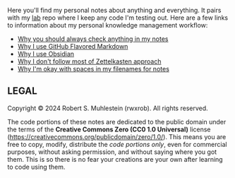 Here you'll find my personal notes about anything and everything. It pairs with my [lab](https://github.com/rwxrob/lab) repo where I keep any code I'm testing out. Here are a few links to information about my personal knowledge management workflow:

* [Why you should always check anything in my notes](Why%20you%20should%20always%20check%20anything%20in%20my%20notes.md)
*  [Why I use GitHub Flavored Markdown](Knowledge%20management/Why%20I%20use%20GitHub%20Flavored%20Markdown.md)
* [Why I use Obsidian](Knowledge%20management/Why%20I%20use%20Obsidian.md)
* [Why I don't follow most of Zettelkasten approach](Knowledge%20management/Why%20I%20don't%20follow%20most%20of%20Zettelkasten%20approach.md)
* [Why I'm okay with spaces in my filenames for notes](Knowledge%20management/Why%20I'm%20okay%20with%20spaces%20in%20my%20filenames%20for%20notes.md)

## LEGAL

Copyright © 2024 Robert S. Muhlestein (rwxrob). All rights reserved.

The code portions of these notes are dedicated to the public domain under the terms of the **Creative Commons Zero (CC0 1.0 Universal)** license (https://creativecommons.org/publicdomain/zero/1.0/). This means you are free to copy, modify, distribute the _code portions only_, even for commercial purposes, without asking permission, and without saying where you got them. This is so there is no fear your creations are your own after learning to code using them.